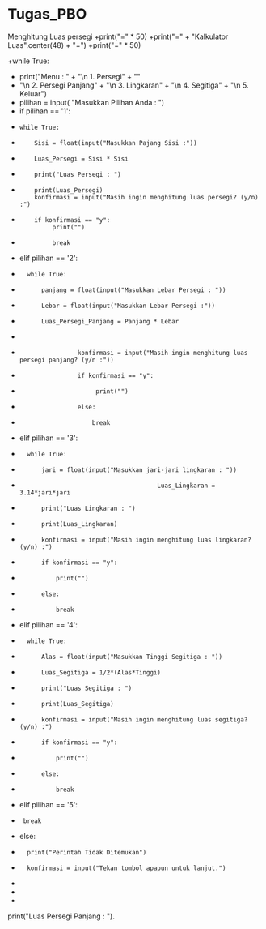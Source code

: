 # Tugas_PBO
Menghitung Luas persegi
+print("=" * 50)
+print("=" + "Kalkulator Luas".center(48) + "=")
+print("=" * 50)

+while True:
+  print("Menu : " + "\n 1. Persegi" + ""
+ "\n 2. Persegi Panjang" + "\n 3. Lingkaran" + "\n 4. Segitiga" + "\n 5. Keluar")
+ pilihan = input( "Masukkan Pilihan Anda : ")
+ if pilihan == '1':
+     while True:
+         Sisi = float(input("Masukkan Pajang Sisi :"))
+         Luas_Persegi = Sisi * Sisi
+         print("Luas Persegi : ")
+         print(Luas_Persegi)
          konfirmasi = input("Masih ingin menghitung luas persegi? (y/n) :")
+         if konfirmasi == "y":
               print("")
+              break
+   elif pilihan == '2':
+       while True:
+           panjang = float(input("Masukkan Lebar Persegi : "))
+           Lebar = float(input("Masukkan Lebar Persegi :"))
+           Luas_Persegi_Panjang = Panjang * Lebar
+
+                     konfirmasi = input("Masih ingin menghitung luas persegi panjang? (y/n :"))
+                     if konfirmasi == "y":
+                          print("")
+                     else:
+                         break
+   elif pilihan == '3':
+       while True:
+           jari = float(input("Masukkan jari-jari lingkaran : "))
+                                           Luas_Lingkaran = 3.14*jari*jari
+           print("Luas Lingkaran : ")
+           print(Luas_Lingkaran)
+           konfirmasi = input("Masih ingin menghitung luas lingkaran? (y/n) :")
+           if konfirmasi == "y":
+               print("")
+           else:
+               break
+   elif pilihan == '4':
+       while True:
+           Alas = float(input("Masukkan Tinggi Segitiga : "))
+           Luas_Segitiga = 1/2*(Alas*Tinggi)
+           print("Luas Segitiga : ")
+           print(Luas_Segitiga)
+           konfirmasi = input("Masih ingin menghitung luas segitiga? (y/n) :")
+           if konfirmasi == "y":
+               print("")
+           else:
+               break
+   elif pilihan == '5':
+      break
+   else:
+       print("Perintah Tidak Ditemukan")
+       konfirmasi = input("Tekan tombol apapun untuk lanjut.")
+
+
+

print("Luas Persegi Panjang : "). 
